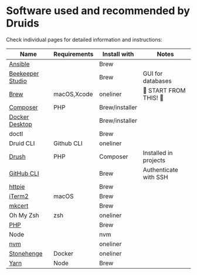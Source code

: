 # Software used and recommended by Druids

Check individual pages for detailed information and instructions:

| Name                                                | Requirements | Install with   | Notes                  |
|-----------------------------------------------------|--------------|----------------|------------------------|
| [Ansible](ansible.md)                               |              | Brew           |                        |
| [Beekeeper Studio](https://www.beekeeperstudio.io/) |              | Brew           | GUI for databases      |
| [Brew](brew.md)                                     | macOS,Xcode  | oneliner       | 💎 START FROM THIS! 💎 |
| [Composer](composer.md)                             | PHP          | Brew/installer |                        |
| [Docker Desktop](docker.md)                         |              | Brew/installer |                        |
| doctl                                               |              | Brew           |                        |
| Druid CLI                                           | Github CLI   | oneliner       |                        |
| [Drush](drupal/drush.md)                            | PHP          | Composer       | Installed in projects  |
| [GitHub CLI](https://cli.github.com/)               |              | Brew           | Authenticate with SSH  |
| [httpie](https://httpie.io/)                        |              | Brew           |                        |
| [iTerm2](https://iterm2.com/)                       | macOS        | Brew           |                        |
| [mkcert](https://github.com/FiloSottile/mkcert)     |              | Brew           |                        |
| Oh My Zsh                                           | zsh          | oneliner       |                        |
| [PHP](https://github.com/shivammathur/homebrew-php) |              | Brew           |                        |
| Node                                                |              | nvm            |                        |
| [nvm](https://github.com/nvm-sh/nvm)                |              | oneliner       |                        |
| [Stonehenge](https://github.com/druidfi/stonehenge) | Docker       | oneliner       |                        |
| [Yarn](yarn.md)                                     | Node         | Brew           |                        |
